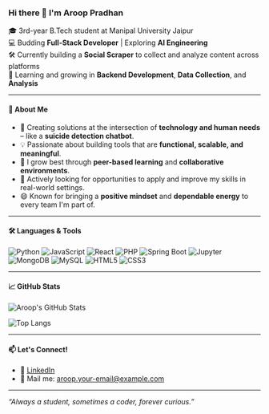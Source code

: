 ### Hi there 👋 I'm Aroop Pradhan

🎓 3rd-year B.Tech student at Manipal University Jaipur  
💻 Budding **Full-Stack Developer** | Exploring **AI Engineering**  
🛠️ Currently building a **Social Scraper** to collect and analyze content across platforms  
🌱 Learning and growing in **Backend Development**, **Data Collection**, and **Analysis**

---

#### 🧠 About Me
- 🔭 Creating solutions at the intersection of **technology and human needs** – like a **suicide detection chatbot**.
- 💡 Passionate about building tools that are **functional, scalable, and meaningful**.
- 👯 I grow best through **peer-based learning** and **collaborative environments**.
- 📌 Actively looking for opportunities to apply and improve my skills in real-world settings.
- 😄 Known for bringing a **positive mindset** and **dependable energy** to every team I'm part of.

---

#### 🛠️ Languages & Tools

![Python](https://img.shields.io/badge/-Python-333333?style=flat&logo=python)
![JavaScript](https://img.shields.io/badge/-JavaScript-333333?style=flat&logo=javascript)
![React](https://img.shields.io/badge/-React-333333?style=flat&logo=react)
![PHP](https://img.shields.io/badge/-PHP-333333?style=flat&logo=php)
![Spring Boot](https://img.shields.io/badge/-SpringBoot-333333?style=flat&logo=spring-boot)
![Jupyter](https://img.shields.io/badge/-Jupyter-333333?style=flat&logo=jupyter)
![MongoDB](https://img.shields.io/badge/-MongoDB-333333?style=flat&logo=mongodb)
![MySQL](https://img.shields.io/badge/-MySQL-333333?style=flat&logo=mysql)
![HTML5](https://img.shields.io/badge/-HTML5-333333?style=flat&logo=html5)
![CSS3](https://img.shields.io/badge/-CSS3-333333?style=flat&logo=css3)

---

#### 📈 GitHub Stats

![Aroop's GitHub Stats](https://github-readme-stats.vercel.app/api?username=your-github-username&show_icons=true&theme=radical)

![Top Langs](https://github-readme-stats.vercel.app/api/top-langs/?username=your-github-username&layout=compact&theme=radical)

---

#### 📫 Let's Connect!
- 💼 [LinkedIn](https://www.linkedin.com/in/your-linkedin)  
- 📨 Mail me: aroop.your-email@example.com  

---

*“Always a student, sometimes a coder, forever curious.”*
